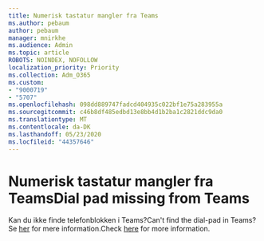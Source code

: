 ```yaml
---
title: Numerisk tastatur mangler fra Teams
ms.author: pebaum
author: pebaum
manager: mnirkhe
ms.audience: Admin
ms.topic: article
ROBOTS: NOINDEX, NOFOLLOW
localization_priority: Priority
ms.collection: Adm_O365
ms.custom:
- "9000719"
- "5707"
ms.openlocfilehash: 098dd889747fadcd404935c022bf1e75a283955a
ms.sourcegitcommit: c46b8df485edbd13e8bb4d1b2ba1c2821ddc9da0
ms.translationtype: MT
ms.contentlocale: da-DK
ms.lasthandoff: 05/23/2020
ms.locfileid: "44357646"
---
```

# <a name="dial-pad-missing-from-teams"></a><span data-ttu-id="afcd9-102">Numerisk tastatur mangler fra Teams</span><span class="sxs-lookup"><span data-stu-id="afcd9-102">Dial pad missing from Teams</span></span>

<span data-ttu-id="afcd9-103">Kan du ikke finde telefonblokken i Teams?</span><span class="sxs-lookup"><span data-stu-id="afcd9-103">Can't find the dial-pad in Teams?</span></span> <span data-ttu-id="afcd9-104">Se [her](https://docs.microsoft.com/alchemyinsights/teams-voice-dial-pad-missing) for mere information.</span><span class="sxs-lookup"><span data-stu-id="afcd9-104">Check [here](https://docs.microsoft.com/alchemyinsights/teams-voice-dial-pad-missing) for more information.</span></span>
